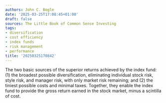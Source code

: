```yaml
---
authors: John C. Bogle
date: '2025-03-25T17:08:45+01:00'
draft: false
sources: The Little Book of Common Sense Investing
tags:
- diversification
- cost efficiency
- index funds
- risk management
- performance
title: '20250325170842'
---
```


The two basic sources of the superior returns achieved by the index fund: (1) the broadest possible diversification,
eliminating individual stock risk, style risk, and manager risk, with only market risk remaining; and (2) the tiniest
possible costs and minimal taxes. Together, they enable the index fund to provide the gross return earned in the stock
market, minus a scintilla of cost.